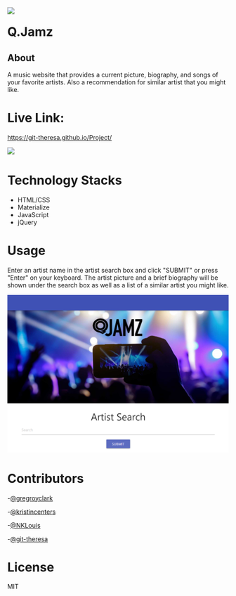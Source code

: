 <img align="left" src= "https://img.shields.io/badge/License-MIT-green">

# 

# **Q.Jamz**

## About

A music website that provides a current picture, biography, and songs of your favorite artists. Also a recommendation for similar artist that you might like.


# Live Link: 
https://git-theresa.github.io/Project/

![](http://g.recordit.co/ThknKiHJxf.gif)



# Technology Stacks
- HTML/CSS
- Materialize
- JavaScript
- jQuery


# Usage

Enter an artist name in the artist search box and click "SUBMIT" or press "Enter" on your keyboard. The artist picture and a brief biography will be shown under the search box as well as a list of a similar artist you might like.

<img src ="assets/img/qjamz.png">

# Contributors

 -<a href="https://github.com/gregroyclark " target="_blank">@gregroyclark</a> 

 -<a href="https://github.com/kristincenters " target="_blank">@kristincenters</a>

 -<a href="https://github.com/NKLouis " target="_blank">@NKLouis</a>

 -<a href="https://github.com/git-theresa " target="_blank">@git-theresa </a> 



# License
MIT
